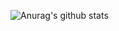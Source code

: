 ![Anurag's github stats](https://github-readme-stats.vercel.app/api?username=6810779s&show_icons=true&theme=graywhite)


